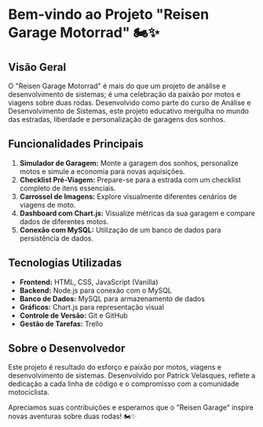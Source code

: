 # Bem-vindo ao Projeto "Reisen Garage Motorrad" 🏍️✨

## Visão Geral

O "Reisen Garage Motorrad" é mais do que um projeto de análise e desenvolvimento de sistemas; é uma celebração da paixão por motos e viagens sobre duas rodas. Desenvolvido como parte do curso de Análise e Desenvolvimento de Sistemas, este projeto educativo mergulha no mundo das estradas, liberdade e personalização de garagens dos sonhos.

## Funcionalidades Principais

1. **Simulador de Garagem:** Monte a garagem dos sonhos, personalize motos e simule a economia para novas aquisições.
2. **Checklist Pré-Viagem:** Prepare-se para a estrada com um checklist completo de itens essenciais.
3. **Carrossel de Imagens:** Explore visualmente diferentes cenários de viagens de moto.
4. **Dashboard com Chart.js:** Visualize métricas da sua garagem e compare dados de diferentes motos.
5. **Conexão com MySQL:** Utilização de um banco de dados para persistência de dados.

## Tecnologias Utilizadas

- **Frontend:** HTML, CSS, JavaScript (Vanilla)
- **Backend:** Node.js para conexão com o MySQL
- **Banco de Dados:** MySQL para armazenamento de dados
- **Gráficos:** Chart.js para representação visual
- **Controle de Versão:** Git e GitHub
- **Gestão de Tarefas:** Trello

## Sobre o Desenvolvedor

Este projeto é resultado do esforço e paixão por motos, viagens e desenvolvimento de sistemas.
Desenvolvido por Patrick Velasques, reflete a dedicação a cada linha de código e o compromisso com a comunidade motociclista.

Apreciamos suas contribuições e esperamos que o "Reisen Garage" inspire novas aventuras sobre duas rodas! 🏍️✨
